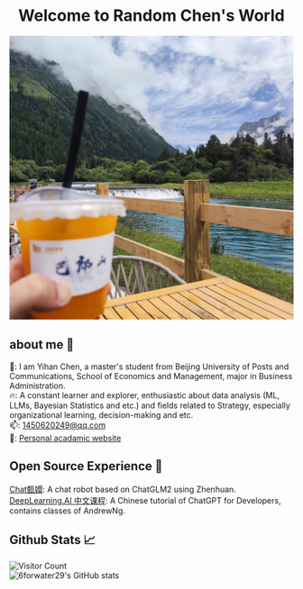 <h1 align="center">
   Welcome to Random Chen's World
</h1>

![四姑娘山](https://github.com/6forwater29/6forwater29/blob/main/travel.jpg)

## about me 👋
👀: I am Yihan Chen, a master's student from Beijing University of Posts and Communications, School of Economics and Management, major in Business Administration.  
🔥: A constant learner and explorer, enthusiastic about data analysis (ML, LLMs, Bayesian Statistics and etc.) and fields related to Strategy, especially organizational learning, decision-making and etc.  
📫: [1450620249@qq.com](1450620249@qq.com)  
📢: [Personal acadamic website](https://chenyihan.netlify.app/)  

## Open Source Experience 🎏
[Chat甄嬛](https://github.com/LLLM-Lab/xfg-huanhuan): A chat robot based on ChatGLM2 using Zhenhuan.  
[DeepLearning.AI 中文课程](https://github.com/datawhalechina/prompt-engineering-for-developers): A Chinese tutorial of ChatGPT for Developers, contains classes of AndrewNg.  

## Github  Stats 📈
![Visitor Count](https://profile-counter.glitch.me/6forwater29/count.svg)  
![6forwater29's GitHub stats](https://github-readme-stats.vercel.app/api?username=6forwater29&show_icons=true&theme=tokyonight)
<!--
**6forwater29/6forwater29** is a ✨ _special_ ✨ repository because its `README.md` (this file) appears on your GitHub profile.

Here are some ideas to get you started:

- 🔭 I’m currently working on ...
- 🌱 I’m currently learning ...
- 👯 I’m looking to collaborate on ...
- 🤔 I’m looking for help with ...
- 💬 Ask me about ...
- 📫 How to reach me: ...
- 😄 Pronouns: ...
- ⚡ Fun fact: ...
-->
